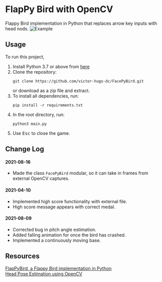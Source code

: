 # FlapPy Bird with OpenCV
Flappy Bird implementation in Python that replaces arrow key inputs with head nods.
![Example](example.gif)

## Usage
To run this project,
1. Install Python 3.7 or above from [here](https://www.python.org/download/releases/)
2. Clone the repository:
    ```
    git clone https://github.com/victor-hugo-dc/FacePyBird.git
    ```
    or download as a zip file and extract.
3. To install all dependencies, run:
    ```
    pip install -r requirements.txt
    ```
4. In the root directory, run:
    ```
    python3 main.py
    ```
5. Use <kbd>Esc</kbd> to close the game.

## Change Log
#### 2021-08-16
- Made the class `FacePyBird` modular, so it can take in frames from external OpenCV captures.
#### 2021-04-10
- Implemented high score functionality with external file.
- High score message appears with correct medal.
#### 2021-08-09
- Corrected bug in pitch angle estimation.
- Added falling animation for once the bird has crashed.
- Implemented a continuously moving base.

## Resources
[FlapPyBird, a Flappy Bird implementation in Python](https://github.com/sourabhv/FlapPyBird)\
[Head Pose Estimation using OpenCV](https://github.com/jerryhouuu/Face-Yaw-Roll-Pitch-from-Pose-Estimation-using-OpenCV)